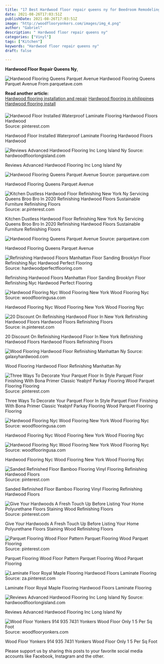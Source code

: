 ```yaml
---
title: "17 Best Hardwood floor repair queens ny for Beedroom Remodeling"
date: 2021-08-26T17:03:51Z
publishDate: 2021-08-26T17:03:51Z
image: "http://woodflooryonkers.com/images/img_4.png"
author: "Gabriel"
description: " Hardwood floor repair queens ny"
categories: ["Vinyl"]
tags: ["Kitchen"]
keywords: "Hardwood floor repair queens ny"
draft: false

---
```

<!-- Head tag Code -->
**Hardwood Floor Repair Queens Ny**, 

![Hardwood Flooring Queens Parquet Avenue](https://parquetave.com/wp-content/uploads/2019/04/Wood-Floor-Installation-Hardwood-Repair-2.jpg "Hardwood Flooring Queens Parquet Avenue")
Hardwood Flooring Queens Parquet Avenue From parquetave.com

**Read another article:**  
[Hardwood flooring installation and repair](/hardwood-flooring-installation-and-repair/)
[Hardwood flooring in philippines](/hardwood-flooring-in-philippines/)
[Hardwood flooring install](/hardwood-flooring-install/)




### 

 


![Hardwood Floor Installed Waterproof Laminate Flooring Hardwood Floors Hardwood](https://i.pinimg.com/originals/3e/e8/f9/3ee8f90ee832c3ceaa2c20620d9678f9.jpg "Hardwood Floor Installed Waterproof Laminate Flooring Hardwood Floors Hardwood")
Source: pinterest.com

Hardwood Floor Installed Waterproof Laminate Flooring Hardwood Floors Hardwood  

![Reviews Advanced Hardwood Flooring Inc Long Island Ny](https://hardwoodfloorlongisland.com/wp-content/uploads/Hardwood-floor-refinish-long-island-GLADSTONE-Merrick-BEFORE-compressed-350x500.jpg "Reviews Advanced Hardwood Flooring Inc Long Island Ny")
Source: hardwoodfloorlongisland.com

Reviews Advanced Hardwood Flooring Inc Long Island Ny  

![Hardwood Flooring Queens Parquet Avenue](http://parquetave.com/wp-content/uploads/2019/04/PARQUET-AVE-A-NEW-YORK-BASED-HARDWOOD-FLOORING-SERVICES-COMPANY-2.jpg "Hardwood Flooring Queens Parquet Avenue")
Source: parquetave.com

Hardwood Flooring Queens Parquet Avenue  

![Kitchen Dustless Hardwood Floor Refinishing New York Ny Servicing Queens Broo Bro In 2020 Refinishing Hardwood Floors Sustainable Furniture Refinishing Floors](https://i.pinimg.com/originals/d8/b1/ab/d8b1ab9933a6691278c2b5be25124b35.jpg "Kitchen Dustless Hardwood Floor Refinishing New York Ny Servicing Queens Broo Bro In 2020 Refinishing Hardwood Floors Sustainable Furniture Refinishing Floors")
Source: ar.pinterest.com

Kitchen Dustless Hardwood Floor Refinishing New York Ny Servicing Queens Broo Bro In 2020 Refinishing Hardwood Floors Sustainable Furniture Refinishing Floors  

![Hardwood Flooring Queens Parquet Avenue](https://parquetave.com/wp-content/uploads/2019/04/Wood-Floor-Installation-Hardwood-Repair-2.jpg "Hardwood Flooring Queens Parquet Avenue")
Source: parquetave.com

Hardwood Flooring Queens Parquet Avenue  

![Refinishing Hardwood Floors Manhattan Floor Sanding Brooklyn Floor Refinishing Nyc Hardwood Perfect Flooring](https://dta0yqvfnusiq.cloudfront.net/hardw67809362/2016/02/Sand-and-Refinishing-imagerv.jpg "Refinishing Hardwood Floors Manhattan Floor Sanding Brooklyn Floor Refinishing Nyc Hardwood Perfect Flooring")
Source: hardwoodperfectflooring.com

Refinishing Hardwood Floors Manhattan Floor Sanding Brooklyn Floor Refinishing Nyc Hardwood Perfect Flooring  

![Hardwood Flooring Nyc Wood Flooring New York Wood Flooring Nyc](http://www.woodflooringusa.com/img/home-13.jpg "Hardwood Flooring Nyc Wood Flooring New York Wood Flooring Nyc")
Source: woodflooringusa.com

Hardwood Flooring Nyc Wood Flooring New York Wood Flooring Nyc  

![20 Discount On Refinishing Hardwood Floor In New York Refinishing Hardwood Floors Hardwood Floors Refinishing Floors](https://i.pinimg.com/736x/88/af/cf/88afcf9d9718e9ea5ba38240b4d41704.jpg "20 Discount On Refinishing Hardwood Floor In New York Refinishing Hardwood Floors Hardwood Floors Refinishing Floors")
Source: in.pinterest.com

20 Discount On Refinishing Hardwood Floor In New York Refinishing Hardwood Floors Hardwood Floors Refinishing Floors  

![Wood Flooring Hardwood Floor Refinishing Manhattan Ny](https://www.galaxyhardwood.com/fbm-data/images/Root/hardwood-refinishing-repairs.jpg "Wood Flooring Hardwood Floor Refinishing Manhattan Ny")
Source: galaxyhardwood.com

Wood Flooring Hardwood Floor Refinishing Manhattan Ny  

![Three Ways To Decorate Your Parquet Floor In Style Parquet Floor Finishing With Bona Primer Classic Yeabjnf Parkay Flooring Wood Parquet Flooring Flooring](https://i.pinimg.com/originals/1a/c5/59/1ac559fe8adbc6907af191dbb9c90c77.jpg "Three Ways To Decorate Your Parquet Floor In Style Parquet Floor Finishing With Bona Primer Classic Yeabjnf Parkay Flooring Wood Parquet Flooring Flooring")
Source: pinterest.com

Three Ways To Decorate Your Parquet Floor In Style Parquet Floor Finishing With Bona Primer Classic Yeabjnf Parkay Flooring Wood Parquet Flooring Flooring  

![Hardwood Flooring Nyc Wood Flooring New York Wood Flooring Nyc](http://www.woodflooringusa.com/img/slider-9.jpg "Hardwood Flooring Nyc Wood Flooring New York Wood Flooring Nyc")
Source: woodflooringusa.com

Hardwood Flooring Nyc Wood Flooring New York Wood Flooring Nyc  

![Hardwood Flooring Nyc Wood Flooring New York Wood Flooring Nyc](http://www.woodflooringusa.com/img/slider-18.jpg "Hardwood Flooring Nyc Wood Flooring New York Wood Flooring Nyc")
Source: woodflooringusa.com

Hardwood Flooring Nyc Wood Flooring New York Wood Flooring Nyc  

![Sanded Refinished Floor Bamboo Flooring Vinyl Flooring Refinishing Hardwood Floors](https://i.pinimg.com/originals/cc/56/cf/cc56cf0eecd0508beb37735bcffe751e.jpg "Sanded Refinished Floor Bamboo Flooring Vinyl Flooring Refinishing Hardwood Floors")
Source: pinterest.com

Sanded Refinished Floor Bamboo Flooring Vinyl Flooring Refinishing Hardwood Floors  

![Give Your Hardwoods A Fresh Touch Up Before Listing Your Home Polyurethane Floors Staining Wood Refinishing Floors](https://i.pinimg.com/originals/f5/9b/be/f59bbe7e2534a27d7be07c8ea3c92288.jpg "Give Your Hardwoods A Fresh Touch Up Before Listing Your Home Polyurethane Floors Staining Wood Refinishing Floors")
Source: pinterest.com

Give Your Hardwoods A Fresh Touch Up Before Listing Your Home Polyurethane Floors Staining Wood Refinishing Floors  

![Parquet Flooring Wood Floor Pattern Parquet Flooring Wood Parquet Flooring](https://i.pinimg.com/originals/20/a1/8c/20a18cba62e4732159e86cbf9f3ba0ba.jpg "Parquet Flooring Wood Floor Pattern Parquet Flooring Wood Parquet Flooring")
Source: pinterest.com

Parquet Flooring Wood Floor Pattern Parquet Flooring Wood Parquet Flooring  

![Laminate Floor Royal Maple Flooring Hardwood Floors Laminate Flooring](https://i.pinimg.com/originals/ce/4a/ea/ce4aea75bfe2e17875b4bcf4f42fe821.jpg "Laminate Floor Royal Maple Flooring Hardwood Floors Laminate Flooring")
Source: za.pinterest.com

Laminate Floor Royal Maple Flooring Hardwood Floors Laminate Flooring  

![Reviews Advanced Hardwood Flooring Inc Long Island Ny](https://hardwoodfloorlongisland.com/wp-content/uploads/Old-bedroom-wood-floor-refinishing-BEFORE-compressed-350x500.jpg "Reviews Advanced Hardwood Flooring Inc Long Island Ny")
Source: hardwoodfloorlongisland.com

Reviews Advanced Hardwood Flooring Inc Long Island Ny  

![Wood Floor Yonkers 914 935 7431 Yonkers Wood Floor Only 1 5 Per Sq Foot](http://woodflooryonkers.com/images/img_4.png "Wood Floor Yonkers 914 935 7431 Yonkers Wood Floor Only 1 5 Per Sq Foot")
Source: woodflooryonkers.com

Wood Floor Yonkers 914 935 7431 Yonkers Wood Floor Only 1 5 Per Sq Foot  

Please support us by sharing this posts to your favorite social media accounts like Facebook, Instagram and the other.

